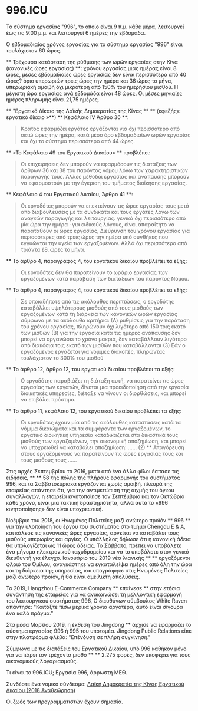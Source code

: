 996.ICU
===

Το σύστημα εργασίας "996", το οποίο είναι 9 π.μ. κάθε μέρα, λειτουργεί έως τις 9:00 μ.μ. και λειτουργεί 6 ημέρες την εβδομάδα.

Ο εβδομαδιαίος χρόνος εργασίας για το σύστημα εργασίας "996" είναι τουλάχιστον 60 ώρες.

** Τρέχουσα κατάσταση της ρύθμισης των ωρών εργασίας στην Κίνα (κανονικές ώρες εργασίας) **:
χρόνου εργασίας μιας ημέρας είναι 8 ώρες, μέσες εβδομαδιαίες ώρες εργασίας δεν είναι περισσότερο από 40 ώρες? όριο υπερωριών τρεις ώρες την ημέρα και 36 ώρες το μήνα, υπερωριακή αμοιβή όχι μικρότερη από 150% του ημερήσιου μισθού. Η μέγιστη ώρα εργασίας ανά εβδομάδα είναι 48 ώρες. Οι μέσες μηνιαίες ημέρες πληρωμής είναι 21,75 ημέρες.

** "Εργατικό Δίκαιο της Λαϊκής Δημοκρατίας της Κίνας ** ** (εφεξής« εργατικό δίκαιο »**) ** Κεφάλαιο IV Άρθρο 36 **:
> Κράτος εφαρμόζει εργάτες εργάζονται για όχι περισσότερο από οκτώ ώρες την ημέρα, κατά μέσο όρο εβδομαδιαίων ωρών εργασίας και όχι το σύστημα περισσότερο από 44 ώρες.

** «Το Κεφάλαιο 49 του Εργατικού Δικαίου» ** προβλέπει:
> Οι επιχειρήσεις δεν μπορούν να εφαρμόσουν τις διατάξεις των άρθρων 36 και 38 του παρόντος νόμου λόγω των χαρακτηριστικών παραγωγής τους.
> Άλλες μέθοδοι εργασίας και ανάπαυσης μπορούν να εφαρμοστούν με την έγκριση του τμήματος διοίκησης εργασίας.

** Κεφάλαιο 4 του Εργατικού Δικαίου, Άρθρο 41 **:
> Οι εργοδότες μπορούν να επεκτείνουν τις ώρες εργασίας τους μετά από διαβουλεύσεις με τα συνδικάτα και τους εργάτες λόγω των αναγκών παραγωγής και λειτουργίας.
> γενικά όχι περισσότερο από μία ώρα την ημέρα · για ειδικούς λόγους, είναι απαραίτητο να παραταθούν οι ώρες εργασίας,
> Διεύρυνση του χρόνου εργασίας για περισσότερες από τρεις ώρες την ημέρα υπό συνθήκες που εγγυώνται την υγεία των εργαζομένων.
> Αλλά όχι περισσότερο από τριάντα έξι ώρες το μήνα.

** Το άρθρο 4, παράγραφος 4, του εργατικού δικαίου προβλέπει τα εξής:
> Οι εργοδότες δεν θα παρατείνουν το ωράριο εργασίας των εργαζομένων κατά παράβαση των διατάξεων του παρόντος Νόμου.

** Το άρθρο 4, παράγραφος 4, του εργατικού δικαίου προβλέπει τα εξής:
> Σε οποιαδήποτε από τις ακόλουθες περιπτώσεις, ο εργοδότης καταβάλλει υψηλότερους μισθούς από τους μισθούς των εργαζομένων κατά τη διάρκεια των κανονικών ωρών εργασίας σύμφωνα με τα ακόλουθα κριτήρια:
> (Α) ρυθμίσεις για την παράταση του χρόνου εργασίας, πληρώνουν όχι λιγότερο από 150 τοις εκατό των μισθών
> (Β) για την εργασία κατά τις ημέρες ανάπαυσης δεν μπορεί να οργανώσει το χρόνο μακριά, δεν καταβάλλουν λιγότερο από διακόσια τοις εκατό των μισθών που καταβάλλονται
> (3) Εάν ο εργαζόμενος εργάζεται για νόμιμες διακοπές, πληρώντας τουλάχιστον το 300% του μισθού

** Το άρθρο 12, άρθρο 12, του εργατικού δικαίου προβλέπει τα εξής:
> Ο εργοδότης παραβιάζει τη διάταξη αυτή, να παρατείνει τις ώρες εργασίας των εργατών, δίνεται μια προειδοποίηση από την εργασία διοικητικές υπηρεσίες, διέταξε να γίνουν οι διορθώσεις, και μπορεί να επιβάλει πρόστιμο.

** Το άρθρο 11, κεφάλαιο 12, του εργατικού δικαίου προβλέπει τα εξής:
> Οι εργοδότες έχουν μία από τις ακόλουθες καταστάσεις κατά τα νόμιμα δικαιώματα και τα συμφέροντα των εργαζομένων, το εργατικό διοικητική υπηρεσία καταδικάζεται στα δικαστικά τους μισθούς των εργαζομένων, την οικονομική αποζημίωση, και μπορεί να υποχρεωθεί να καταβάλει αποζημίωση:
> ......
> (2) ** Απαγόρευση στους εργαζόμενους να παρατείνουν τις ώρες εργασίας τους και τους μισθούς τους
> ......

Στις αρχές Σεπτεμβρίου το 2016, μετά από ένα άλλο φίλοι έσπασε τις ειδήσεις, ** ** 58 της πόλης της πλήρους εφαρμογής του συστήματος 996, και τα Σαββατοκύριακα εργάζονται χωρίς αμοιβή. πλευρά της εταιρείας απάντησε ότι, για την αντιμετώπιση της αιχμής του όγκου συναλλαγών, η εταιρεία κινητοποίησε τον Σεπτέμβριο και τον Οκτώβριο κάθε χρόνο, είναι μια τακτική δραστηριότητα, αλλά αυτό το «996 κινητοποίησης» δεν είναι υποχρεωτική.

Νοέμβριο του 2018, οι Ηνωμένες Πολιτείες μαζί ανώτερο προϊόν ** 996 ** για την υλοποίηση του έργου του συστήματος στο τμήμα Chengdu Ε & Α, και κάλεσε τις κανονικές ώρες εργασίας, αρνείται να καταβάλει τους μισθούς υπερωρίες και αργίες. Ο υπάλληλος δήλωσε ότι η κανονική άδεια θα υπολογίζεται ως 11 ώρες άδειας. Το Σάββατο, πρέπει να υποβάλετε ένα μήνυμα ηλεκτρονικού ταχυδρομείου και να το υποβάλετε στον γενικό διευθυντή για έλεγχο. Ιανουάριο του 2019 νέα λιανικής ** ** εργαζόμενοι φλοιό του Ομίλου, αναγκάστηκε να εγκαταλείψει ημέρες από όλη την ώρα και τη διάρκεια της υπηρεσίας, και υπογράφηκε στις Ηνωμένες Πολιτείες μαζί ανώτερο προϊόν, ή θα είναι αμείλικτη απολύσεις.

Το 2019, Hangzhou E-Commerce Company ** επαίνεσε ** στην ετήσια συνάντηση της εταιρείας για να ανακοινώσει τη μελλοντική εφαρμογή του λειτουργικού συστήματος 996,
Ο διευθύνων σύμβουλος White Raven απάντησε: "Κοιτάξτε πίσω μερικά χρόνια αργότερα, αυτό είναι σίγουρα ένα καλό πράγμα."

Στα μέσα Μαρτίου 2019, η έκθεση του Jingdong ** άρχισε να εφαρμόζει το σύστημα εργασίας 996 ή 995 του υποτομέα.
Jingdong Public Relations είπε στην πλατφόρμα φλέβα: "Επένδυση σε πλήρη συγκίνηση."

Σύμφωνα με τις διατάξεις του Εργατικού Δικαίου, υπό 996 καθήκον μόνο για να πάρει τον τρέχοντα μισθό ** ** 2.275 φορές, δεν υποφέρει για τους οικονομικούς λογαριασμούς.

Τι είναι το 996.ICU; Εργασία 996, άρρωστη ΜΕΘ.

Συνδέστε ένα νομικό σύνδεσμο: [Λαϊκή Δημοκρατία της Κίνας Εργατικού Δικαίου (2018 Αναθεώρηση)](http://www.npc.gov.cn/npc/xinwen/2019-01/07/content_2070261.htm)

Οι ζωές των προγραμματιστών έχουν σημασία.